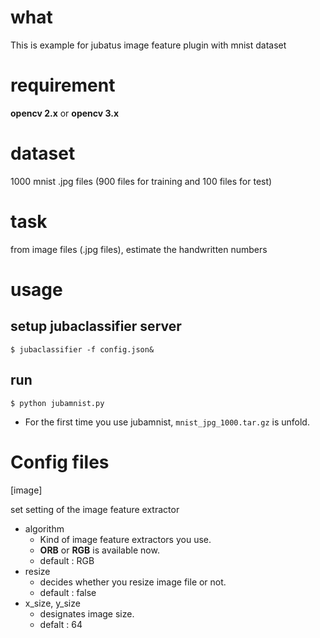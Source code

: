 # what 
This is example for jubatus image feature plugin with mnist dataset

# requirement
**opencv 2.x** or **opencv 3.x**

# dataset
1000 mnist .jpg files (900 files for training and 100 files for test)

# task
from image files (.jpg files), estimate the handwritten numbers

# usage
## setup jubaclassifier server
```
$ jubaclassifier -f config.json&
```

## run
```
$ python jubamnist.py
```

* For the first time you use jubamnist, `mnist_jpg_1000.tar.gz` is unfold.

# Config files
[image]

set setting of the image feature extractor

- algorithm
    - Kind of image feature extractors you use.
    - **ORB**  or **RGB** is available now.
    - default : RGB
- resize 
    - decides whether you resize image file or not.
    - default : false
- x_size, y_size
    - designates image size.
    - defalt : 64